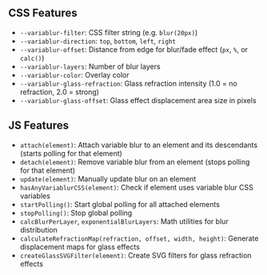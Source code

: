 ## CSS Features
- `--variablur-filter`: CSS filter string (e.g. `blur(20px)`)
- `--variablur-direction`: `top`, `bottom`, `left`, `right`
- `--variablur-offset`: Distance from edge for blur/fade effect (`px`, `%`, or `calc()`)
- `--variablur-layers`: Number of blur layers
- `--variablur-color`: Overlay color
- `--variablur-glass-refraction`: Glass refraction intensity (1.0 = no refraction, 2.0 = strong)
- `--variablur-glass-offset`: Glass effect displacement area size in pixels

## JS Features
- `attach(element)`: Attach variable blur to an element and its descendants (starts polling for that element)
- `detach(element)`: Remove variable blur from an element (stops polling for that element)
- `update(element)`: Manually update blur on an element
- `hasAnyVariablurCSS(element)`: Check if element uses variable blur CSS variables
- `startPolling()`: Start global polling for all attached elements
- `stopPolling()`: Stop global polling
- `calcBlurPerLayer`, `exponentialBlurLayers`: Math utilities for blur distribution
- `calculateRefractionMap(refraction, offset, width, height)`: Generate displacement maps for glass effects
- `createGlassSVGFilter(element)`: Create SVG filters for glass refraction effects

